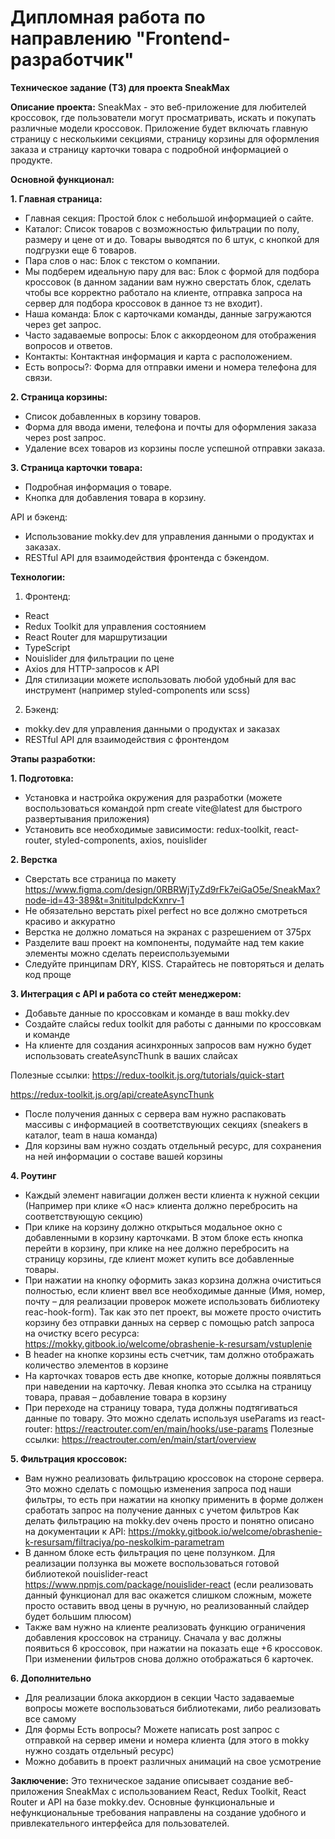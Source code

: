 # Дипломная работа по направлению "Frontend-разработчик"

**Техническое задание (ТЗ) для проекта SneakMax**

**Описание проекта:**
SneakMax - это веб-приложение для любителей кроссовок, где пользователи могут просматривать, искать и покупать различные модели кроссовок. Приложение будет включать главную страницу с несколькими секциями, страницу корзины для оформления заказа и страницу карточки товара с подробной информацией о продукте.

**Основной функционал:**

**1. Главная страница:**
+ Главная секция: Простой блок с небольшой информацией о сайте.
+ Каталог: Список товаров с возможностью фильтрации по полу, размеру и цене от и до. Товары выводятся по 6 штук, с кнопкой для подгрузки еще 6 товаров.
+ Пара слов о нас: Блок с текстом о компании.
+ Мы подберем идеальную пару для вас: Блок с формой для подбора кроссовок (в данном задании вам нужно сверстать блок, сделать чтобы все корректно работало на клиенте, отправка запроса на сервер для подбора кроссовок в данное тз не входит).
+ Наша команда: Блок с карточками команды, данные загружаются через get запрос.
+ Часто задаваемые вопросы: Блок с аккордеоном для отображения вопросов и ответов.
+ Контакты: Контактная информация и карта с расположением.
+ Есть вопросы?: Форма для отправки имени и номера телефона для связи.

**2. Страница корзины:**
- Список добавленных в корзину товаров.
- Форма для ввода имени, телефона и почты для оформления заказа через post запрос.
- Удаление всех товаров из корзины после успешной отправки заказа.

**3. Страница карточки товара:**
- Подробная информация о товаре.
- Кнопка для добавления товара в корзину.

API и бэкенд:
- Использование mokky.dev для управления данными о продуктах и заказах.
- RESTful API для взаимодействия фронтенда с бэкендом.

**Технологии:**

1. Фронтенд:
- React
- Redux Toolkit для управления состоянием
- React Router для маршрутизации
- TypeScript
- Nouislider для фильтрации по цене
- Axios для HTTP-запросов к API
- Для стилизации можете использовать любой удобный для вас инструмент (например styled-components или scss)

2. Бэкенд:
- mokky.dev для управления данными о продуктах и заказах
- RESTful API для взаимодействия с фронтендом


**Этапы разработки:**

**1. Подготовка:**
- Установка и настройка окружения для разработки (можете воспользоваться командой npm create vite@latest для быстрого развертывания приложения)
- Установить все необходимые зависимости: redux-toolkit, react-router, styled-components, axios, nouislider

**2. Верстка**
+ Сверстать все страница по макету https://www.figma.com/design/0RBRWjTyZd9rFk7eiGaO5e/SneakMax?node-id=43-389&t=3nitituIpdcKxnrv-1
+ Не обязательно верстать pixel perfect но все должно смотреться красиво и аккуратно
+ Верстка не должно ломаться на экранах с разрешением от 375px
+ Разделите ваш проект на компоненты, подумайте над тем какие элементы можно сделать переиспользуемыми
+ Следуйте принципам DRY, KISS. Старайтесь не повторяться и делать код проще

**3. Интеграция с API и работа со стейт менеджером:**
- Добавьте данные по кроссовкам и команде в ваш mokky.dev
- Создайте слайсы redux toolkit для работы с данными по кроссовкам и команде
- На клиенте для создания асинхронных запросов вам нужно будет использовать createAsyncThunk в ваших слайсах

Полезные ссылки:
https://redux-toolkit.js.org/tutorials/quick-start

https://redux-toolkit.js.org/api/createAsyncThunk

- После получения данных с сервера вам нужно распаковать массивы с информацией в соответствующих секциях (sneakers в каталог, team в наша команда)
- Для корзины вам нужно создать отдельный ресурс, для сохранения на ней информации о составе вашей корзины

**4. Роутинг**
- Каждый элемент навигации должен вести клиента к нужной секции (Например при клике «О нас» клиента должно перебросить на соответствующую секцию)
- При клике на корзину должно открыться модальное окно с добавленными в корзину карточками. В этом блоке есть кнопка перейти в корзину, при клике на нее должно перебросить на страницу корзины, где клиент может купить все добавленные товары.
- При нажатии на кнопку оформить заказ корзина должна очиститься полностью, если клиент ввел все необходимые данные (Имя, номер, почту – для реализации проверок можете использовать библиотеку reac-hook-form). Так как это пет проект, вы можете просто очистить корзину без отправки данных на сервер с помощью patch запроса на очистку всего ресурса: https://mokky.gitbook.io/welcome/obrashenie-k-resursam/vstuplenie
- В header на кнопке корзины есть счетчик, там должно отображать количество элементов в корзине
- На карточках товаров есть две кнопке, которые должны появляться при наведении на карточку. Левая кнопка это ссылка на страницу товара, правая – добавление товара в корзину
- При переходе на страницу товара, туда должны подтягиваться данные по товару. Это можно сделать используя useParams из react-router: https://reactrouter.com/en/main/hooks/use-params
Полезные ссылки:
https://reactrouter.com/en/main/start/overview

**5. Фильтрация кроссовок:**
- Вам нужно реализовать фильтрацию кроссовок на стороне сервера. Это можно сделать с помощью изменения запроса под наши фильтры, то есть при нажатии на кнопку применить в форме должен сработать запрос на получение данных с учетом фильтров
Как делать фильтрацию на mokky.dev очень просто и понятно описано на документации к API: https://mokky.gitbook.io/welcome/obrashenie-k-resursam/filtraciya/po-neskolkim-parametram
- В данном блоке есть фильтрация по цене ползунком. Для реализации ползунка вы можете воспользоваться готовой библиотекой nouislider-react https://www.npmjs.com/package/nouislider-react (если реализовать данный функционал для вас окажется слишком сложным, можете просто оставить ввод цены в ручную, но реализованный слайдер будет большим плюсом)
- Также вам нужно на клиенте реализовать функцию ограничения добавления кроссовок на страницу. Сначала у вас должны появиться 6 кроссовок, при нажатии на показать еще +6 кроссовок. При изменении фильтров снова должно отображаться 6 карточек.

**6. Дополнительно**
- Для реализации блока аккордион в секции Часто задаваемые вопросы можете воспользоваться библиотеками, либо реализовать все самому
- Для формы Есть вопросы? Можете написать post запрос с отправкой на сервер имени и номера клиента (для этого в mokky нужно создать отдельный ресурс)
- Можно добавить в проект различных анимаций на свое усмотрение

**Заключение:**
Это техническое задание описывает создание веб-приложения SneakMax с использованием React, Redux Toolkit, React Router и API на базе mokky.dev. Основные функциональные и нефункциональные требования направлены на создание удобного и привлекательного интерфейса для пользователей.
